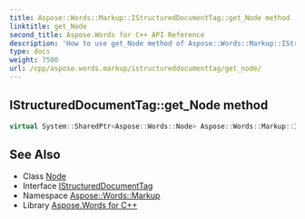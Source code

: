 ```yaml
---
title: Aspose::Words::Markup::IStructuredDocumentTag::get_Node method
linktitle: get_Node
second_title: Aspose.Words for C++ API Reference
description: 'How to use get_Node method of Aspose::Words::Markup::IStructuredDocumentTag class in C++.'
type: docs
weight: 7500
url: /cpp/aspose.words.markup/istructureddocumenttag/get_node/
---
```

## IStructuredDocumentTag::get_Node method




```cpp
virtual System::SharedPtr<Aspose::Words::Node> Aspose::Words::Markup::IStructuredDocumentTag::get_Node()=0
```

## See Also

* Class [Node](../../../aspose.words/node/)
* Interface [IStructuredDocumentTag](../)
* Namespace [Aspose::Words::Markup](../../)
* Library [Aspose.Words for C++](../../../)
